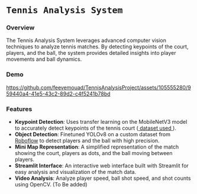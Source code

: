 # `Tennis Analysis System`

### Overview

The Tennis Analysis System leverages advanced computer vision techniques to analyze tennis matches. By detecting keypoints of the court, players, and the ball, the system provides detailed insights into player movements and ball dynamics.

### Demo
https://github.com/feevemouad/TennisAnalysisProject/assets/105555280/959440a4-41e5-43c2-89d2-c4f5241b78bd

### Features

- **Keypoint Detection**: Uses transfer learning on the MobileNetV3 model to accurately detect keypoints of the tennis court ([ dataset used ](https://drive.google.com/file/d/1lhAaeQCmk2y440PmagA0KmIVBIysVMwu/view?usp=drive_link)).
- **Object Detection**: Finetuned YOLOv8 on a custom dataset from [Roboflow](https://universe.roboflow.com/tennistracker-dogbm/tennis-tracker-duufq/browse?queryText=&pageSize=50&startingIndex=0&browseQuery=true) to detect players and the ball with high precision.
- **Mini Map Representation**: A simplified representation of the match showing the court, players as dots, and the ball moving between players.
- **Streamlit Interface**: An interactive web interface built with Streamlit for easy analysis and visualization of the match data.
- **Video Analysis**: Analyze player speed, ball shot speed, and shot counts using OpenCV. (To Be added)
